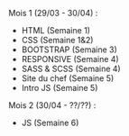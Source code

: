 Mois 1 (29/03 - 30/04) : 
- HTML (Semaine 1)
- CSS (Semaine 1&2)
- BOOTSTRAP (Semaine 3)
- RESPONSIVE (Semaine 4)
- SASS & SCSS (Semaine 4)
- Site du chef (Semaine 5)
- Intro JS (Semaine 5)

Mois 2 (30/04 - ??/??) :
- JS (Semaine 6)
